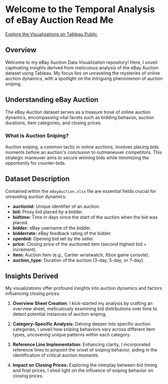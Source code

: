 # Welcome to the Temporal Analysis of eBay Auction Read Me

[Explore the Visualizations on Tableau Public](https://public.tableau.com/views/TemporalAnalysisofeBayAuction/Sheet13?:language=en-US&publish=yes&:sid=&:display_count=n&:origin=viz_share_link)

## Overview

Welcome to my eBay Auction Data Visualization repository! Here, I unveil captivating insights derived from meticulous analysis of the eBay Auction dataset using Tableau. My focus lies on unraveling the mysteries of online auction dynamics, with a spotlight on the intriguing phenomenon of auction sniping.

## Understanding eBay Auction

The eBay Auction dataset serves as a treasure trove of online auction dynamics, encompassing vital facets such as bidding behavior, auction durations, item categories, and closing prices.

### What is Auction Sniping?

Auction sniping, a common tactic in online auctions, involves placing bids moments before an auction's conclusion to outmaneuver competitors. This strategic maneuver aims to secure winning bids while minimizing the opportunity for counter-bids.

## Dataset Description

Contained within the `eBayAuction.xlsx` file are essential fields crucial for unraveling auction dynamics:

- **auctionid:** Unique identifier of an auction.
- **bid:** Proxy bid placed by a bidder.
- **bidtime:** Time in days since the start of the auction when the bid was placed.
- **bidder:** eBay username of the bidder.
- **bidderrate:** eBay feedback rating of the bidder.
- **openbid:** Opening bid set by the seller.
- **price:** Closing price of the auctioned item (second highest bid + increment).
- **item:** Auction item (e.g., Cartier wristwatch, Xbox game console).
- **auction_type:** Duration of the auction (3-day, 5-day, or 7-day).

## Insights Derived

My visualizations offer profound insights into auction dynamics and factors influencing closing prices:

1. **Overview Sheet Creation:** I kick-started my analysis by crafting an overview sheet, meticulously examining bid distributions over time to detect potential instances of auction sniping.

2. **Category-Specific Analysis:** Delving deeper into specific auction categories, I unveil how sniping behaviors vary across different item types, uncovering unique patterns within each category.

3. **Reference Line Implementation:** Enhancing clarity, I incorporated reference lines to pinpoint the onset of sniping behavior, aiding in the identification of critical auction moments.

4. **Impact on Closing Prices:** Exploring the interplay between bid timing and final prices, I shed light on the influence of sniping behavior on closing prices.
